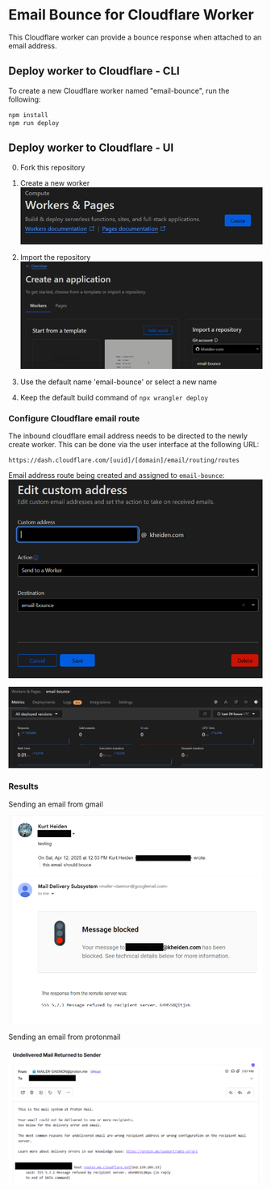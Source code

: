 # Email Bounce for Cloudflare Worker

This Cloudflare worker can provide a bounce response when attached to an email address.

## Deploy worker to Cloudflare - CLI

To create a new Cloudflare worker named "email-bounce", run the following:

```
npm install
npm run deploy
```

## Deploy worker to Cloudflare - UI
0) Fork this repository
1) Create a new worker
![Screenshot of the new worker button](documentation/media/Screenshot-worker-new.png)

2) Import the repository
![Select](documentation/media/Screenshot-import-repository.png)

3) Use the default name 'email-bounce' or select a new name
4) Keep the default build command of `npx wrangler deploy`


### Configure Cloudflare email route

The inbound cloudflare email address needs to be directed to the newly create worker. This can be done via the user interface at the following URL:

```
https://dash.cloudflare.com/[uuid]/[domain]/email/routing/routes
```
Email address route being created and assigned to `email-bounce`:
![Screenshot of email address](documentation/media/Screenshot-address.png)


![Screenshot of Cloudflare worker](documentation/media/Screenshot-worker.png)

### Results

Sending an email from gmail

![Bounce rejection message from gmail](documentation/media/Screenshot-gmail.png)

Sending an email from protonmail

![Bounce rejection message from protonmail](documentation/media/Screenshot-proton.png)